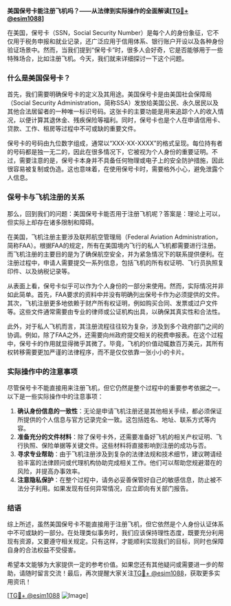**美国保号卡能注册飞机吗？——从法律到实际操作的全面解读[[TG💪+ @esim1088](https://t.me/s/esim1088)]**

在美国，保号卡（SSN，Social Security Number）是每个人的身份象征，它不仅用于税务申报和就业记录，还广泛应用于信用体系、银行账户开设以及各种身份验证场景中。然而，当我们提到“保号卡”时，很多人会好奇，它是否能够用于一些特殊场合，比如注册飞机。今天，我们就来详细探讨一下这个问题。

### 什么是美国保号卡？

首先，我们需要明确保号卡的定义及其用途。美国保号卡是由美国社会保障局（Social Security Administration，简称SSA）发放给美国公民、永久居民以及其他合法居留者的一种唯一标识号码。这张卡的主要功能是用来追踪个人的收入情况，以便计算其退休金、残疾保险等福利。同时，保号卡也是个人在申请信用卡、贷款、工作、租房等过程中不可或缺的重要文件。

保号卡的号码由九位数字组成，通常以“XXX-XX-XXXX”的格式呈现。每位持有者的号码都是独一无二的，因此在很多情况下，它被视为个人身份的重要证明。不过，需要注意的是，保号卡本身并不具备任何物理或电子上的安全防护措施，因此很容易被复制或伪造。这也意味着，在使用保号卡时，需要格外小心，避免泄露个人信息。

### 保号卡与飞机注册的关系

那么，回到我们的问题：美国保号卡能否用于注册飞机呢？答案是：理论上可以，但实际上却存在诸多限制和障碍。

在美国，飞机注册主要涉及联邦航空管理局（Federal Aviation Administration，简称FAA）。根据FAA的规定，所有在美国境内飞行的私人飞机都需要进行注册。而飞机注册的主要目的是为了确保航空安全，并为紧急情况下的联系提供便利。在注册过程中，申请人需要提交一系列信息，包括飞机的所有权证明、飞行员执照复印件、以及纳税记录等。

从表面上看，保号卡似乎可以作为个人身份的一部分来使用。然而，实际情况并非如此简单。首先，FAA要求的资料中并没有明确列出保号卡作为必须提供的文件。其次，飞机注册更多地依赖于财产所有权证明，例如购买合同、发票或过户文件等。这些文件通常需要由专业的律师或公证机构出具，以确保其真实性和合法性。

此外，对于私人飞机而言，其注册流程往往较为复杂，涉及到多个政府部门之间的协调。例如，除了FAA之外，还需要向州政府提交相关的税费申报表。在这个过程中，保号卡的作用就显得微乎其微了。毕竟，飞机的价值动辄数百万美元，其所有权转移需要更加严谨的法律程序，而不是仅仅依靠一张小小的卡片。

### 实际操作中的注意事项

尽管保号卡不能直接用来注册飞机，但它仍然是整个过程中的重要参考依据之一。以下是一些实际操作中的注意事项：

1. **确认身份信息的一致性**：无论是申请飞机注册还是其他相关手续，都必须保证所提供的个人信息与官方记录完全一致。这包括姓名、地址、联系方式等内容。
2. **准备充分的文件材料**：除了保号卡外，还需要准备好飞机的相关产权证明、飞行执照、保险单据等关键文件。这些材料将直接影响到注册的成功与否。
3. **寻求专业帮助**：由于飞机注册涉及到复杂的法律法规和技术细节，建议聘请经验丰富的法律顾问或代理机构协助完成相关工作。他们可以帮助您规避潜在的风险，并提高办事效率。
4. **注意隐私保护**：在整个过程中，请务必妥善保管好自己的敏感信息，防止被不法分子利用。如果发现有任何异常情况，应立即向有关部门报告。

### 结语

综上所述，虽然美国保号卡不能直接用于注册飞机，但它依然是个人身份认证体系中不可或缺的一部分。在处理类似事务时，我们应该保持理性态度，既要充分利用现有资源，又要遵守相关规定。只有这样，才能顺利实现我们的目标，同时也保障自身的合法权益不受侵害。

希望本文能够为大家提供一定的参考价值。如果您还有其他疑问或需要进一步的帮助，请随时留言交流！最后，再次提醒大家关注[TG💪+ @esim1088](https://t.me/s/esim1088)，获取更多实用资讯！

[[TG💪+ @esim1088](https://t.me/s/esim1088) ![Image](https://i.postimg.cc/4NQfJmqS/Snipaste-2025-05-13-00-14-12.png)]
